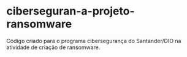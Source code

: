 # ciberseguran-a-projeto-ransomware
Código criado para o programa cibersegurança do Santander/DIO na atividade de criação de ransomware.
